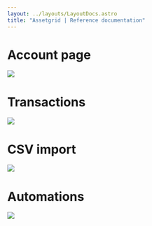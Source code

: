 ```yaml
---
layout: ../layouts/LayoutDocs.astro
title: "Assetgrid | Reference documentation"
---
```


#  Account page
<img src="/screenshots/assetgrid1.png" />

#  Transactions
<img src="/screenshots/assetgrid2.png" />

#  CSV import
<img src="/screenshots/assetgrid3.png" />

#  Automations
<img src="/screenshots/assetgrid4-automations.png" />